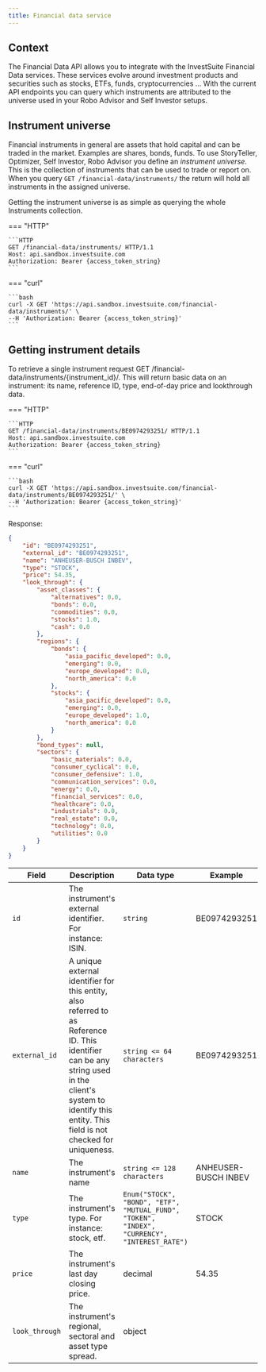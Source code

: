 ```yaml
---
title: Financial data service
---
```


## Context

The Financial Data API allows you to integrate with the InvestSuite Financial Data services. These services evolve around investment products and securities such as stocks, ETFs, funds, cryptocurrencies ... With the current API endpoints you can query which instruments are attributed to the universe used in your Robo Advisor and Self Investor setups. 
## Instrument universe

Financial instruments in general are assets that hold capital and can be traded in the market. Examples are shares, bonds, funds. To use StoryTeller, Optimizer, Self Investor, Robo Advisor you define an _instrument universe_. This is the collection of instruments that can be used to trade or report on. When you query `GET /financial-data/instruments/` the return will hold all instruments in the assigned universe.

Getting the instrument universe is as simple as querying the whole Instruments collection.

=== "HTTP"

    ```HTTP 
    GET /financial-data/instruments/ HTTP/1.1
    Host: api.sandbox.investsuite.com
    Authorization: Bearer {access_token_string}
    ```

=== "curl"

    ```bash
    curl -X GET 'https://api.sandbox.investsuite.com/financial-data/instruments/' \
    --H 'Authorization: Bearer {access_token_string}'
    ```

## Getting instrument details

To retrieve a single instrument request GET /financial-data/instruments/{instrument_id}/. This will return basic data on an instrument: its name, reference ID, type, end-of-day price and lookthrough data.

=== "HTTP"

    ```HTTP 
    GET /financial-data/instruments/BE0974293251/ HTTP/1.1
    Host: api.sandbox.investsuite.com
    Authorization: Bearer {access_token_string}
    ```

=== "curl"

    ```bash
    curl -X GET 'https://api.sandbox.investsuite.com/financial-data/instruments/BE0974293251/' \
    --H 'Authorization: Bearer {access_token_string}'
    ```

Response:
```JSON
{
    "id": "BE0974293251",
    "external_id": "BE0974293251",
    "name": "ANHEUSER-BUSCH INBEV",
    "type": "STOCK",
    "price": 54.35,
    "look_through": {
        "asset_classes": {
            "alternatives": 0.0,
            "bonds": 0.0,
            "commodities": 0.0,
            "stocks": 1.0,
            "cash": 0.0
        },
        "regions": {
            "bonds": {
                "asia_pacific_developed": 0.0,
                "emerging": 0.0,
                "europe_developed": 0.0,
                "north_america": 0.0
            },
            "stocks": {
                "asia_pacific_developed": 0.0,
                "emerging": 0.0,
                "europe_developed": 1.0,
                "north_america": 0.0
            }
        },
        "bond_types": null,
        "sectors": {
            "basic_materials": 0.0,
            "consumer_cyclical": 0.0,
            "consumer_defensive": 1.0,
            "communication_services": 0.0,
            "energy": 0.0,
            "financial_services": 0.0,
            "healthcare": 0.0,
            "industrials": 0.0,
            "real_estate": 0.0,
            "technology": 0.0,
            "utilities": 0.0
        }
    }
}
```

Field | Description | Data type | Example | Required
----- | ----------- | --------- | ------- | --------
`id` | The instrument's external identifier. For instance: ISIN. | `string` | BE0974293251 | yes
`external_id` | A unique external identifier for this entity, also referred to as Reference ID. This identifier can be any string used in the client's system to identify this entity. This field is not checked for uniqueness. | `string <= 64 characters` | BE0974293251 | yes
`name` | The instrument's name | `string <= 128 characters` | ANHEUSER-BUSCH INBEV | no
`type` | The instrument's type. For instance: stock, etf. | `Enum("STOCK", "BOND", "ETF", "MUTUAL_FUND", "TOKEN", "INDEX", "CURRENCY", "INTEREST_RATE")` | STOCK | no
`price` | The instrument's last day closing price. | decimal | 54.35 | no
`look_through` | The instrument's regional, sectoral and asset type spread. | object |  | no




